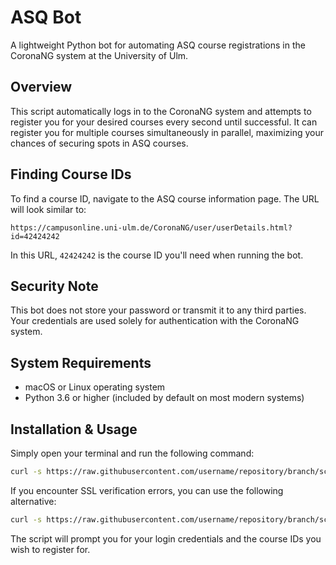# ASQ Bot

A lightweight Python bot for automating ASQ course registrations in the CoronaNG system at the University of Ulm.

## Overview

This script automatically logs in to the CoronaNG system and attempts to register you for your desired courses every
second until successful. It can register you for multiple courses simultaneously in parallel, maximizing your chances
of securing spots in ASQ courses.

## Finding Course IDs

To find a course ID, navigate to the ASQ course information page. The URL will look similar to:

```
https://campusonline.uni-ulm.de/CoronaNG/user/userDetails.html?id=42424242
```

In this URL, `42424242` is the course ID you'll need when running the bot.

## Security Note

This bot does not store your password or transmit it to any third parties.
Your credentials are used solely for authentication with the CoronaNG system.

## System Requirements

- macOS or Linux operating system
- Python 3.6 or higher (included by default on most modern systems)

## Installation & Usage

Simply open your terminal and run the following command:

```bash
curl -s https://raw.githubusercontent.com/username/repository/branch/script.py | python3 -
```

If you encounter SSL verification errors, you can use the following alternative:

```bash
curl -s https://raw.githubusercontent.com/username/repository/branch/script.py | python3 - --no-ssl-verify
```

The script will prompt you for your login credentials and the course IDs you wish to register for.